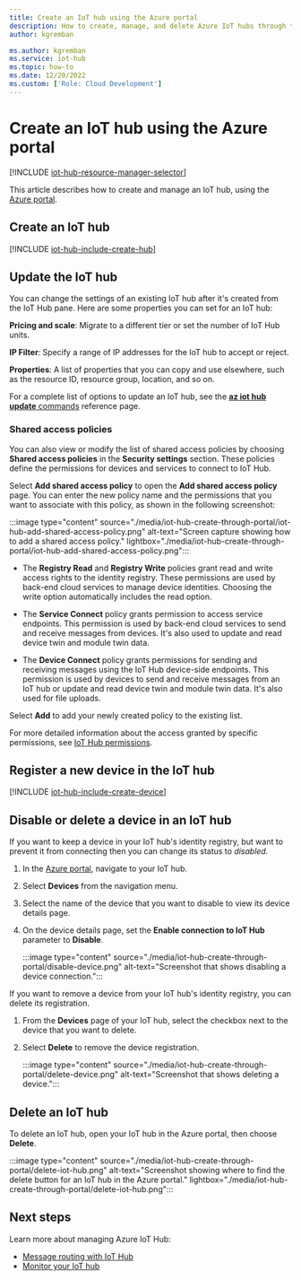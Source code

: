 ```yaml
---
title: Create an IoT hub using the Azure portal
description: How to create, manage, and delete Azure IoT hubs through the Azure portal. Includes information about pricing tiers, scaling, security, and messaging configuration.
author: kgremban

ms.author: kgremban
ms.service: iot-hub
ms.topic: how-to
ms.date: 12/20/2022
ms.custom: ['Role: Cloud Development']
---
```


# Create an IoT hub using the Azure portal

[!INCLUDE [iot-hub-resource-manager-selector](../../includes/iot-hub-resource-manager-selector.md)]

This article describes how to create and manage an IoT hub, using the [Azure portal](https://portal.azure.com).

## Create an IoT hub

[!INCLUDE [iot-hub-include-create-hub](~/reusable-content/ce-skilling/azure/includes/iot-hub-include-create-hub.md)]

## Update the IoT hub

You can change the settings of an existing IoT hub after it's created from the IoT Hub pane. Here are some properties you can set for an IoT hub:

**Pricing and scale**: Migrate to a different tier or set the number of IoT Hub units.

**IP Filter**: Specify a range of IP addresses for the IoT hub to accept or reject.

**Properties**: A list of properties that you can copy and use elsewhere, such as the resource ID, resource group, location, and so on.

For a complete list of options to update an IoT hub, see the [**az iot hub update** commands](/cli/azure/iot/hub#az-iot-hub-update) reference page.

### Shared access policies

You can also view or modify the list of shared access policies by choosing **Shared access policies** in the **Security settings** section. These policies define the permissions for devices and services to connect to IoT Hub.

Select **Add shared access policy** to open the **Add shared access policy** page.  You can enter the new policy name and the permissions that you want to associate with this policy, as shown in the following screenshot:

:::image type="content" source="./media/iot-hub-create-through-portal/iot-hub-add-shared-access-policy.png" alt-text="Screen capture showing how to add a shared access policy." lightbox="./media/iot-hub-create-through-portal/iot-hub-add-shared-access-policy.png":::

* The **Registry Read** and **Registry Write** policies grant read and write access rights to the identity registry. These permissions are used by back-end cloud services to manage device identities. Choosing the write option automatically includes the read option.

* The **Service Connect** policy grants permission to access service endpoints. This permission is used by back-end cloud services to send and receive messages from devices. It's also used to update and read device twin and module twin data.

* The **Device Connect** policy grants permissions for sending and receiving messages using the IoT Hub device-side endpoints. This permission is used by devices to send and receive messages from an IoT hub or update and read device twin and module twin data. It's also used for file uploads.

Select **Add** to add your newly created policy to the existing list.

For more detailed information about the access granted by specific permissions, see [IoT Hub permissions](./iot-hub-dev-guide-sas.md#access-control-and-permissions).

## Register a new device in the IoT hub

[!INCLUDE [iot-hub-include-create-device](../../includes/iot-hub-include-create-device.md)]

## Disable or delete a device in an IoT hub

If you want to keep a device in your IoT hub's identity registry, but want to prevent it from connecting then you can change its status to *disabled.*

1. In the [Azure portal](https://portal.azure.com), navigate to your IoT hub.

1. Select **Devices** from the navigation menu.

1. Select the name of the device that you want to disable to view its device details page.

1. On the device details page, set the **Enable connection to IoT Hub** parameter to **Disable**.

   :::image type="content" source="./media/iot-hub-create-through-portal/disable-device.png" alt-text="Screenshot that shows disabling a device connection.":::

If you want to remove a device from your IoT hub's identity registry, you can delete its registration.

1. From the **Devices** page of your IoT hub, select the checkbox next to the device that you want to delete.

1. Select **Delete** to remove the device registration.

   :::image type="content" source="./media/iot-hub-create-through-portal/delete-device.png" alt-text="Screenshot that shows deleting a device."::: 

## Delete an IoT hub

To delete an IoT hub, open your IoT hub in the Azure portal, then choose **Delete**.

:::image type="content" source="./media/iot-hub-create-through-portal/delete-iot-hub.png" alt-text="Screenshot showing where to find the delete button for an IoT hub in the Azure portal." lightbox="./media/iot-hub-create-through-portal/delete-iot-hub.png":::

## Next steps

Learn more about managing Azure IoT Hub:

* [Message routing with IoT Hub](how-to-routing-portal.md)
* [Monitor your IoT hub](monitor-iot-hub.md)